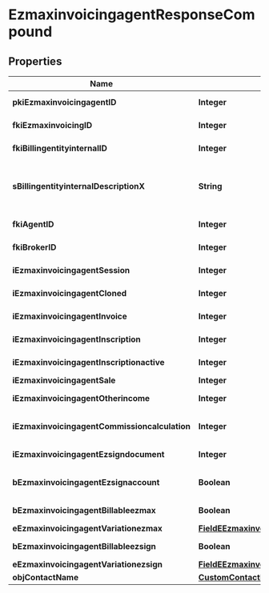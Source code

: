 

# EzmaxinvoicingagentResponseCompound

## Properties

Name | Type | Description | Notes
------------ | ------------- | ------------- | -------------
**pkiEzmaxinvoicingagentID** | **Integer** | The unique ID of the Ezmaxinvoicingagent |  [optional]
**fkiEzmaxinvoicingID** | **Integer** | The unique ID of the Ezmaxinvoicing |  [optional]
**fkiBillingentityinternalID** | **Integer** | The unique ID of the Billingentityinternal. | 
**sBillingentityinternalDescriptionX** | **String** | The description of the Billingentityinternal in the language of the requester | 
**fkiAgentID** | **Integer** | The unique ID of the Agent. |  [optional]
**fkiBrokerID** | **Integer** | The unique ID of the Broker. |  [optional]
**iEzmaxinvoicingagentSession** | **Integer** | The number of sessions | 
**iEzmaxinvoicingagentCloned** | **Integer** | The number of times this user was cloned | 
**iEzmaxinvoicingagentInvoice** | **Integer** | The number of invoices | 
**iEzmaxinvoicingagentInscription** | **Integer** | The number of inscriptions | 
**iEzmaxinvoicingagentInscriptionactive** | **Integer** | The number of active inscriptions | 
**iEzmaxinvoicingagentSale** | **Integer** | The number of sales | 
**iEzmaxinvoicingagentOtherincome** | **Integer** | The number of otherincomes | 
**iEzmaxinvoicingagentCommissioncalculation** | **Integer** | The number of commission calculations | 
**iEzmaxinvoicingagentEzsigndocument** | **Integer** | The number of ezsign documents | 
**bEzmaxinvoicingagentEzsignaccount** | **Boolean** | Whether the agent has an eZsign account | 
**bEzmaxinvoicingagentBillableezmax** | **Boolean** | Whether it is billable for eZmax | 
**eEzmaxinvoicingagentVariationezmax** | [**FieldEEzmaxinvoicingagentVariationezmax**](FieldEEzmaxinvoicingagentVariationezmax.md) |  | 
**bEzmaxinvoicingagentBillableezsign** | **Boolean** | Whether it is billable for eZsign | 
**eEzmaxinvoicingagentVariationezsign** | [**FieldEEzmaxinvoicingagentVariationezsign**](FieldEEzmaxinvoicingagentVariationezsign.md) |  | 
**objContactName** | [**CustomContactNameResponse**](CustomContactNameResponse.md) |  | 




